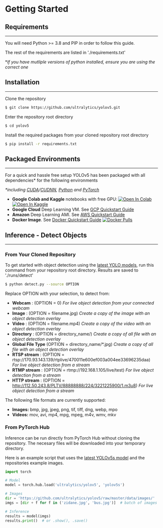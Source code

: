 # Getting Started

## Requirements
---
You will need Python >= 3.8 and PIP in order to follow this guide.  

The rest of the requirements are listed in './requirements.txt'

*_If you have mutliple versions of python installed, ensure you are using the correct one_

## Installation
---

Clone the repository
```bash
$ git clone https://github.com/ultralytics/yolov5.git
```

Enter the repository root directory
```bash
$ cd yolov5
```

Install the required packages from your cloned repository root directory
```bash
$ pip install -r requirements.txt
```

## Packaged Environments
---

For a quick and hassle free setup YOLOv5 has been packaged with all dependencies* for the following environments  

_*including [CUDA](https://developer.nvidia.com/cuda)/[CUDNN](https://developer.nvidia.com/cudnn), [Python](https://www.python.org/) and [PyTorch](https://pytorch.org/)_

- **Google Colab and Kaggle** notebooks with free GPU: <a href="https://colab.research.google.com/github/ultralytics/yolov5/blob/master/tutorial.ipynb"><img src="https://colab.research.google.com/assets/colab-badge.svg" alt="Open In Colab"></a> <a href="https://www.kaggle.com/ultralytics/yolov5"><img src="https://kaggle.com/static/images/open-in-kaggle.svg" alt="Open In Kaggle"></a>
- **Google Cloud** Deep Learning VM. See [GCP Quickstart Guide](environments/GCP-Quickstart.md)
- **Amazon** Deep Learning AMI. See [AWS Quickstart Guide](environments/AWS-Quickstart.md)
- **Docker Image**. See [Docker Quickstart Guide](environments/Docker-Quickstart.md) <a href="https://hub.docker.com/r/ultralytics/yolov5"><img src="https://img.shields.io/docker/pulls/ultralytics/yolov5?logo=docker" alt="Docker Pulls"></a>

## Inference - Detect Objects
---

### From Your Cloned Repository

To get started with object detection using the [latest YOLO models](https://github.com/ultralytics/yolov5/releases), run this command from your repository root directory. Results are saved to './runs/detect'
```bash
$ python detect.py --source OPTION
```
Replace OPTION with your selection, to detect from:  

* **Webcam** : (OPTION = 0) _For live object detection from your connected webcam_
* **Image** : (OPTION = filename.jpg) _Create a copy of the image with an object detection overlay_
* **Video** : (OPTION = filename.mp4) _Create a copy of the video with an object detection overlay_
* **Directory** : (OPTION = directory_name/) _Create a copy of all file with an object detection overlay_
* **Global File Type** (OPTION = directory_name/*.jpg) _Create a copy of all file with an object detection  overlay_
* **RTSP stream** : (OPTION = rtsp://170.93.143.139/rtplive/470011e600ef003a004ee33696235daa) _For live object  detection from a stream_
* **RTMP stream** : (OPTION = rtmp://192.168.1.105/live/test) _For live object detection from a stream_
* **HTTP stream** : (OPTION =  http://112.50.243.8/PLTV/88888888/224/3221225900/1.m3u8) _For live object detection from a stream_

The following file formats are currently supported:

* **Images:** bmp, jpg, jpeg, png, tif, tiff, dng, webp, mpo
* **Videos:** mov, avi, mp4, mpg, mpeg, m4v, wmv, mkv

### From PyTorch Hub

Inference can be run directly from PyTorch Hub without cloning the repository. The necesary files will be downloaded into your temporary directory.

Here is an example script that uses the [latest YOLOv5s model](https://github.com/ultralytics/yolov5/releases) and the repositories example images.

```python
import torch

# Model
model = torch.hub.load('ultralytics/yolov5', 'yolov5s')

# Images
dir = 'https://github.com/ultralytics/yolov5/raw/master/data/images/'
imgs = [dir + f for f in ('zidane.jpg', 'bus.jpg')]  # batch of images

# Inference
results = model(imgs)
results.print()  # or .show(), .save()
```